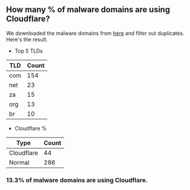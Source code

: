 ## How many % of malware domains are using Cloudflare?


We downloaded the malware domains from [here](https://urlhaus.abuse.ch) and filter out duplicates.
Here's the result.


[//]: # (start replacement)


- Top 5 TLDs

| TLD | Count |
| --- | --- |
| com | 154 |
| net | 23 |
| za | 15 |
| org | 13 |
| br | 10 |


- Cloudflare %

| Type | Count |
| --- | --- |
| Cloudflare | 44 |
| Normal | 286 |


### 13.3% of malware domains are using Cloudflare.